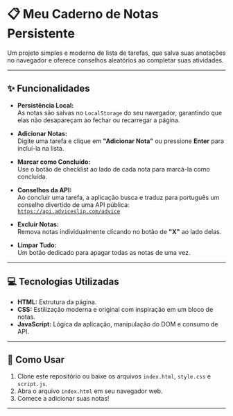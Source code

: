 # 📋 Meu Caderno de Notas Persistente

Um projeto simples e moderno de lista de tarefas, que salva suas anotações no navegador e oferece conselhos aleatórios ao completar suas atividades.

---

## ✨ Funcionalidades

- **Persistência Local:**  
  As notas são salvas no `LocalStorage` do seu navegador, garantindo que elas não desapareçam ao fechar ou recarregar a página.

- **Adicionar Notas:**  
  Digite uma tarefa e clique em **"Adicionar Nota"** ou pressione **Enter** para incluí-la na lista.

- **Marcar como Concluído:**  
  Use o botão de checklist ao lado de cada nota para marcá-la como concluída.

- **Conselhos da API:**  
  Ao concluir uma tarefa, a aplicação busca e traduz para português um conselho divertido de uma API pública:  
  [`https://api.adviceslip.com/advice`](https://api.adviceslip.com/advice)

- **Excluir Notas:**  
  Remova notas individualmente clicando no botão de **"X"** ao lado delas.

- **Limpar Tudo:**  
  Um botão dedicado para apagar todas as notas de uma vez.

---

## 💻 Tecnologias Utilizadas

- **HTML:** Estrutura da página.  
- **CSS:** Estilização moderna e original com inspiração em um bloco de notas.  
- **JavaScript:** Lógica da aplicação, manipulação do DOM e consumo de API.

---

## 🚀 Como Usar

1. Clone este repositório ou baixe os arquivos `index.html`, `style.css` e `script.js`.
2. Abra o arquivo `index.html` em seu navegador web.
3. Comece a adicionar suas notas!

---
